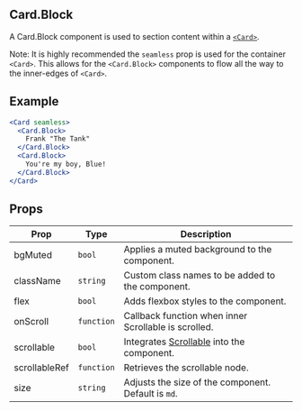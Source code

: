 ## Card.Block

A Card.Block component is used to section content within a [`<Card>`](../Card).

Note: It is highly recommended the `seamless` prop is used for the container `<Card>`. This allows for the `<Card.Block>` components to flow all the way to the inner-edges of `<Card>`.


## Example

```jsx
<Card seamless>
  <Card.Block>
    Frank "The Tank"
  </Card.Block>
  <Card.Block>
    You're my boy, Blue!
  </Card.Block>
</Card>
```


## Props

| Prop | Type | Description |
| --- | --- | --- |
| bgMuted | `bool` | Applies a muted background to the component. |
| className | `string` | Custom class names to be added to the component. |
| flex | `bool` | Adds flexbox styles to the component. |
| onScroll | `function` | Callback function when inner Scrollable is scrolled. |
| scrollable | `bool` | Integrates [Scrollable](../Scrollable) into the component. |
| scrollableRef | `function` | Retrieves the scrollable node. |
| size | `string` | Adjusts the size of the component. Default is `md`. |
